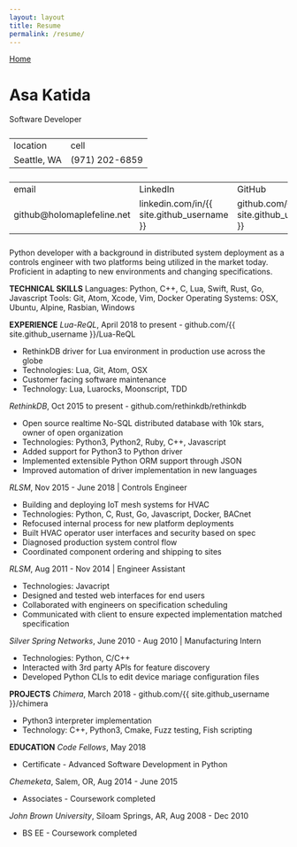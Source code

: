 ```yaml
---
layout: layout
title: Resume
permalink: /resume/
---
```


[Home](/)

# Asa Katida
Software Developer

<table style="margin: 5% auto">
  <tr>
    <td style="margin: 5% auto">location</td>
    <td style="margin: 5% auto">cell</td>
  </tr>
  <tr>
    <td style="margin: 5% auto">Seattle, WA</td>
    <td style="margin: 5% auto">(971) 202-6859</td>
  </tr>
</table>

<table style="margin: 5% auto">
  <tr>
    <td>email</td>
    <td>LinkedIn</td>
    <td>GitHub</td>
    <td>portfolio</td>
  </tr>
  <tr>
    <td>github@holomaplefeline.net</td>
    <td>linkedin.com/in/{{ site.github_username }}</td>
    <td>github.com/{{ site.github_username }}</td>
    <td>asakatida.github.io</td>
  </tr>
</table>

Python developer with a background in distributed system deployment as a controls engineer with two platforms being utilized in the market today. Proficient in adapting to new environments and changing specifications.

__TECHNICAL SKILLS__
Languages: Python, C++, C, Lua, Swift, Rust, Go, Javascript
Tools: Git, Atom, Xcode, Vim, Docker
Operating Systems: OSX, Ubuntu, Alpine, Rasbian, Windows

__EXPERIENCE__
_Lua-ReQL_, April 2018 to present - github.com/{{ site.github_username }}/Lua-ReQL
* RethinkDB driver for Lua environment in production use across the globe
* Technologies: Lua, Git, Atom, OSX
* Customer facing software maintenance
* Technology: Lua, Luarocks, Moonscript, TDD

_RethinkDB_, Oct 2015 to present - github.com/rethinkdb/rethinkdb
* Open source realtime No-SQL distributed database with 10k stars, owner of open organization
* Technologies: Python3, Python2, Ruby, C++, Javascript
* Added support for Python3 to Python driver
* Implemented extensible Python ORM support through JSON
* Improved automation of driver implementation in new languages

_RLSM_, Nov 2015 - June 2018 | Controls Engineer
* Building and deploying IoT mesh systems for HVAC
* Technologies: Python, C, Rust, Go, Javascript, Docker, BACnet
* Refocused internal process for new platform deployments
* Built HVAC operator user interfaces and security based on spec
* Diagnosed production system control flow
* Coordinated component ordering and shipping to sites

_RLSM_, Aug 2011 - Nov 2014 | Engineer Assistant
* Technologies: Javacript
* Designed and tested web interfaces for end users
* Collaborated with engineers on specification scheduling
* Communicated with client to ensure expected implementation matched specification

_Silver Spring Networks_, June 2010 - Aug 2010 | Manufacturing Intern
* Technologies: Python, C/C++
* Interacted with 3rd party APIs for feature discovery
* Developed Python CLIs to edit device mariage configuration files

__PROJECTS__
_Chimera_, March 2018 - github.com/{{ site.github_username }}/chimera
* Python3 interpreter implementation
* Technology: C++, Python3, Cmake, Fuzz testing, Fish scripting

__EDUCATION__
_Code Fellows_, May 2018
* Certificate - Advanced Software Development in Python

_Chemeketa_, Salem, OR, Aug 2014 - June 2015
* Associates - Coursework completed

_John Brown University_, Siloam Springs, AR, Aug 2008 - Dec 2010
* BS EE - Coursework completed
